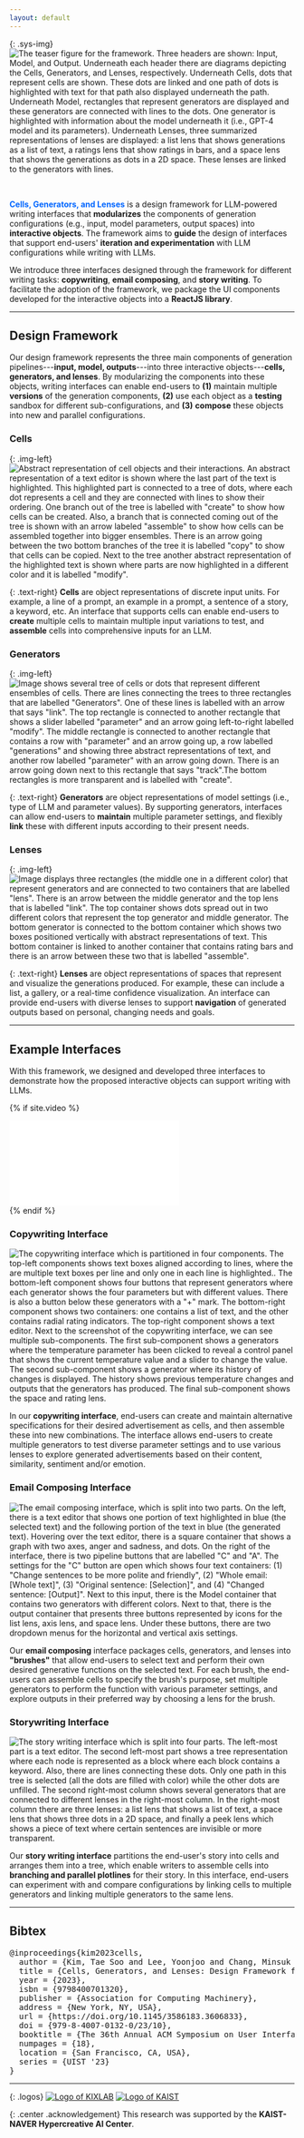 ```yaml
---
layout: default
---
```


{: .sys-img}
![The teaser figure for the framework. Three headers are shown: Input, Model, and Output. Underneath each header there are diagrams depicting the Cells, Generators, and Lenses, respectively. Underneath Cells, dots that represent cells are shown. These dots are linked and one path of dots is highlighted with text for that path also displayed underneath the path. Underneath Model, rectangles that represent generators are displayed and these generators are connected with lines to the dots. One generator is highlighted with information about the model underneath it (i.e., GPT-4 model and its parameters). Underneath Lenses, three summarized representations of lenses are displayed: a list lens that shows generations as a list of text, a ratings lens that show ratings in bars, and a space lens that shows the generations as dots in a 2D space. These lenses are linked to the generators with lines.](/assets/img/teaser.png)

<br/>

<span style='color: #0066FF;'><b>Cells, Generators, and Lenses</b></span> is a design framework for LLM-powered writing interfaces that <b>modularizes</b> the components of generation configurations (e.g., input, model parameters, output spaces) into <b>interactive objects</b>. The framework aims to <b>guide</b> the design of interfaces that support end-users' <b>iteration and experimentation</b> with LLM configurations while writing with LLMs.

We introduce three interfaces designed through the framework for different writing tasks: <b>copywriting</b>, <b>email composing</b>, and <b>story writing</b>. To facilitate the adoption of the framework, we package the UI components developed for the interactive objects into a <b>ReactJS library</b>.

------

## Design Framework

Our design framework represents the three main components of generation pipelines---<b>input, model, outputs</b>---into three interactive objects---<b style="color:{{site.syscolor}}">cells, generators, and lenses</b>. By modularizing the components into these objects, writing interfaces can enable end-users to <b>(1)</b> maintain multiple <b>versions</b> of the generation components, <b>(2)</b> use each object as a <b>testing</b> sandbox for different sub-configurations, and <b>(3)</b> <b>compose</b> these objects into new and parallel configurations.

### Cells

{: .img-left}
![Abstract representation of cell objects and their interactions. An abstract representation of a text editor is shown where the last part of the text is highlighted. This highlighted part is connected to a tree of dots, where each dot represents a cell and they are connected with lines to show their ordering. One branch out of the tree is labelled with "create" to show how cells can be created. Also, a branch that is connected coming out of the tree is shown with an arrow labeled "assemble" to show how cells can be assembled together into bigger ensembles. There is an arrow going between the two bottom branches of the tree it is labelled "copy" to show that cells can be copied. Next to the tree another abstract representation of the highlighted text is shown where parts are now highlighted in a different color and it is labelled "modify".](/assets/img/cells.png)

{: .text-right}
<b style="color: {{site.syscolor}}">Cells</b> are object representations of discrete input units. For example, a line of a prompt, an example in a prompt, a sentence of a story, a keyword, etc. An interface that supports cells can enable end-users to <b>create</b> multiple cells to maintain multiple input variations to test, and <b>assemble</b> cells into comprehensive inputs for an LLM.

### Generators

{: .img-left}
![Image shows several tree of cells or dots that represent different ensembles of cells. There are lines connecting the trees to three rectangles that are labelled "Generators". One of these lines is labelled with an arrow that says "link". The top rectangle is connected to another rectangle that shows a slider labelled "parameter" and an arrow going left-to-right labelled "modify". The middle rectangle is connected to another rectangle that contains a row with "parameter" and an arrow going up, a row labelled "generations" and showing three abstract representations of text, and another row labelled "parameter" with an arrow going down. There is an arrow going down next to this rectangle that says "track".The bottom rectangles is more transparent and is labelled with "create".](/assets/img/generators.png)

{: .text-right}
<b style="color: {{site.syscolor}}">Generators</b> are object representations of model settings (i.e., type of LLM and parameter values). By supporting generators, interfaces can allow end-users to <b>maintain</b> multiple parameter settings, and flexibly <b>link</b> these with different inputs according to their present needs.

### Lenses

{: .img-left}
![Image displays three rectangles (the middle one in a different color) that represent generators and are connected to two containers that are labelled "lens". There is an arrow between the middle generator and the top lens that is labelled "link". The top container shows dots spread out in two different colors that represent the top generator and middle generator. The bottom generator is connected to the bottom container which shows two boxes positioned vertically with abstract representations of text. This bottom container is linked to another container that contains rating bars and there is an arrow between these two that is labelled "assemble".](/assets/img/lenses.png)

{: .text-right}
<b style="color: {{site.syscolor}}">Lenses</b> are object representations of spaces that represent and visualize the generations produced. For example, these can include a list, a gallery, or a real-time confidence visualization. An interface can provide end-users with diverse lenses to support <b>navigation</b> of generated outputs based on personal, changing needs and goals.

------

## Example Interfaces

With this framework, we designed and developed three interfaces to demonstrate how the proposed interactive objects can support writing with LLMs.

{% if site.video %}
<div class="video-wrapper">
  <iframe src="{{site.video}}" frameborder="0" allow="accelerometer; autoplay; clipboard-write; encrypted-media; gyroscope; picture-in-picture" allowfullscreen></iframe>
</div>
{% endif %}

### Copywriting Interface

![The copywriting interface which is partitioned in four components. The top-left components shows text boxes aligned according to lines, where the are multiple text boxes per line and only one in each line is highlighted.. The bottom-left component shows four buttons that represent generators where each generator shows the four parameters but with different values. There is also a button below these generators with a "+" mark. The bottom-right component shows two containers: one contains a list of text, and the other contains radial rating indicators. The top-right component shows a text editor. Next to the screenshot of the copywriting interface, we can see multiple sub-components. The first sub-component shows a generators where the temperature parameter has been clicked to reveal a control panel that shows the current temperature value and a slider to change the value. The second sub-component shows a generator where its history of changes is displayed. The history shows previous temperature changes and outputs that the generators has produced. The final sub-component shows the space and rating lens.](/assets/img/copywriting.png)

In our <b>copywriting interface</b>, end-users can create and maintain alternative specifications for their desired advertisement as cells, and then assemble these into new combinations. The interface allows end-users to create multiple generators to test diverse parameter settings and to use various lenses to explore generated advertisements based on their content, similarity, sentiment and/or emotion.

### Email Composing Interface

![The email composing interface, which is split into two parts. On the left, there is a text editor that shows one portion of text highlighted in blue (the selected text) and the following portion of the text in blue (the generated text). Hovering over the text editor, there is a square container that shows a graph with two axes, anger and sadness, and dots. On the right of the interface, there is two pipeline buttons that are labelled "C" and "A". The settings for the "C" button are open which shows four text containers: (1) "Change sentences to be more polite and friendly", (2) "Whole email: [Whole text]", (3) "Original sentence: [Selection]", and (4) "Changed sentence: [Output]". Next to this input, there is the Model container that contains two generators with different colors. Next to that, there is the output container that presents three buttons represented by icons for the list lens, axis lens, and space lens. Under these buttons, there are two dropdown menus for the horizontal and vertical axis settings.](/assets/img/email.png)

Our <b>email composing</b> interface packages cells, generators, and lenses into <b>"brushes"</b> that allow end-users to select text and perform their own desired generative functions on the selected text. For each brush, the end-users can assemble cells to specify the brush's purpose, set multiple generators to perform the function with various parameter settings, and explore outputs in their preferred way by choosing a lens for the brush. 

### Storywriting Interface

![The story writing interface which is split into four parts. The left-most part is a text editor. The second left-most part shows a tree representation where each node is represented as a block where each block contains a keyword. Also, there are lines connecting these dots. Only one path in this tree is selected (all the dots are filled with color) while the other dots are unfilled. The second right-most column shows several generators that are connected to different lenses in the right-most column. In the right-most column there are three lenses: a list lens that shows a list of text, a space lens that shows three dots in a 2D space, and finally a peek lens which shows a piece of text where certain sentences are invisible or more transparent.](/assets/img/storywriting.png)

Our <b>story writing interface</b> partitions the end-user's story into cells and arranges them into a tree, which enable writers to assemble cells into <b>branching and parallel plotlines</b> for their story. In this interface, end-users can experiment with and compare configurations by linking cells to multiple generators and linking multiple generators to the same lens.

------

## Bibtex
<pre>
@inproceedings{kim2023cells,
  author = {Kim, Tae Soo and Lee, Yoonjoo and Chang, Minsuk and Kim, Juho},
  title = {Cells, Generators, and Lenses: Design Framework for Object-Oriented Interaction with Large Language Models},
  year = {2023},
  isbn = {9798400701320},
  publisher = {Association for Computing Machinery},
  address = {New York, NY, USA},
  url = {https://doi.org/10.1145/3586183.3606833},
  doi = {979-8-4007-0132-0/23/10},
  booktitle = {The 36th Annual ACM Symposium on User Interface Software and Technology (UIST '23), October 29-November 1, 2023, San Francisco, CA, USA},
  numpages = {18},
  location = {San Francisco, CA, USA},
  series = {UIST '23}
}
</pre>

------

{: .logos}
[![Logo of KIXLAB](/assets/img/kixlab_logo.png)](https://kixlab.org)
[![Logo of KAIST](/assets/img/kaist_logo.png)](https://kaist.ac.kr)

{: .center .acknowledgement}
This research was supported by the **KAIST-NAVER Hypercreative AI Center**.


[1]:{{site.code}}
[2]:{{site.paper}}
